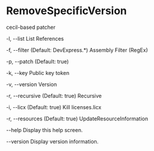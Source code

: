 # RemoveSpecificVersion
cecil-based patcher

  -l, --list         List References

  -f, --filter       (Default: DevExpress.*) Assembly Filter (RegEx)

  -p, --patch        (Default: true)

  -k, --key          Public key token

  -v, --version      Version

  -r, --recursive    (Default: true) Recursive

  -i, --licx         (Default: true) Kill licenses.licx

  -r, --resources    (Default: true) UpdateResourceInformation

  --help             Display this help screen.

  --version          Display version information.